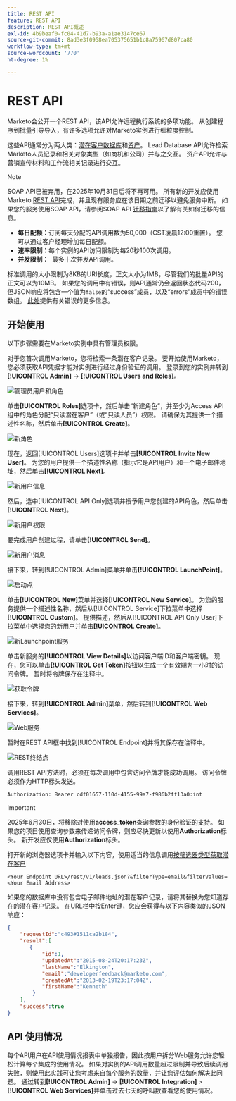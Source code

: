 ```yaml
---
title: REST API
feature: REST API
description: REST API概述
exl-id: 4b9beaf0-fc04-41d7-b93a-a1ae3147ce67
source-git-commit: 8ad3e3f0958ea705375651b1c8a75967d807ca80
workflow-type: tm+mt
source-wordcount: '770'
ht-degree: 1%

---
```


# REST API

Marketo会公开一个REST API，该API允许远程执行系统的多项功能。 从创建程序到批量引导导入，有许多选项允许对Marketo实例进行细粒度控制。

这些API通常分为两大类：[潜在客户数据库](https://developer.adobe.com/marketo-apis/api/mapi/)和[资产](https://developer.adobe.com/marketo-apis/api/asset/)。 Lead Database API允许检索Marketo人员记录和相关对象类型（如商机和公司）并与之交互。 资产API允许与营销宣传材料和工作流相关记录进行交互。

>[!NOTE]
>SOAP API已被弃用，在2025年10月31日后将不再可用。 所有新的开发应使用Marketo [REST API](./rest-api.md)完成，并且现有服务应在该日期之前迁移以避免服务中断。 如果您的服务使用SOAP API，请参阅SOAP API [迁移指南](../soap-api/migration.md)以了解有关如何迁移的信息。
>

- **每日配额：**&#x200B;订阅每天分配的API调用数为50,000（CST凌晨12:00重置）。 您可以通过客户经理增加每日配额。
- **速率限制：**&#x200B;每个实例的API访问限制为每20秒100次调用。
- **并发限制：**  最多十次并发API调用。

标准调用的大小限制为8KB的URI长度，正文大小为1MB，尽管我们的批量API的正文可以为10MB。 如果您的调用中有错误，则API通常仍会返回状态代码200，但JSON响应将包含一个值为`false`的“success”成员，以及“errors”成员中的错误数组。 [此处](error-codes.md)提供有关错误的更多信息。

## 开始使用

以下步骤需要在Marketo实例中具有管理员权限。

对于您首次调用Marketo，您将检索一条潜在客户记录。 要开始使用Marketo，您必须获取API凭据才能对实例进行经过身份验证的调用。 登录到您的实例并转到&#x200B;**[!UICONTROL Admin]** -> **[!UICONTROL Users and Roles]**。

![管理员用户和角色](assets/admin-users-and-roles.png)

单击&#x200B;**[!UICONTROL Roles]**&#x200B;选项卡，然后单击“新建角色”，并至少为Access API组中的角色分配“只读潜在客户”（或“只读人员”）权限。 请确保为其提供一个描述性名称，然后单击&#x200B;**[!UICONTROL Create]**。

![新角色](assets/new-role.png)

现在，返回[!UICONTROL Users]选项卡并单击&#x200B;**[!UICONTROL Invite New User]**。 为您的用户提供一个描述性名称（指示它是API用户）和一个电子邮件地址，然后单击&#x200B;**[!UICONTROL Next]**。

![新用户信息](assets/new-user-info.png)

然后，选中[!UICONTROL API Only]选项并授予用户您创建的API角色，然后单击&#x200B;**[!UICONTROL Next]**。

![新用户权限](assets/new-user-permissions.png)

要完成用户创建过程，请单击&#x200B;**[!UICONTROL Send]**。

![新用户消息](assets/new-user-message.png)

接下来，转到[!UICONTROL Admin]菜单并单击&#x200B;**[!UICONTROL LaunchPoint]**。

![启动点](assets/admin-launchpoint.png)

单击&#x200B;**[!UICONTROL New]**&#x200B;菜单并选择&#x200B;**[!UICONTROL New Service]**。 为您的服务提供一个描述性名称，然后从[!UICONTROL Service]下拉菜单中选择&#x200B;**[!UICONTROL Custom]**。 提供描述，然后从[!UICONTROL API Only User]下拉菜单中选择您的新用户并单击&#x200B;**[!UICONTROL Create]**。

![新Launchpoint服务](assets/admin-launchpoint-new-service.png)

单击新服务的&#x200B;**[!UICONTROL View Details]**&#x200B;以访问客户端ID和客户端密钥。 现在，您可以单击&#x200B;**[!UICONTROL Get Token]**&#x200B;按钮以生成一个有效期为一小时的访问令牌。 暂时将令牌保存在注释中。

![获取令牌](assets/get-token.png)

接下来，转到&#x200B;**[!UICONTROL Admin]**&#x200B;菜单，然后转到&#x200B;**[!UICONTROL Web Services]**。

![Web服务](assets/admin-web-services.png)

暂时在REST API框中找到[!UICONTROL Endpoint]并将其保存在注释中。

![REST终结点](assets/admin-web-services-rest-endpoint-1.png)

调用REST API方法时，必须在每次调用中包含访问令牌才能成功调用。 访问令牌必须作为HTTP标头发送。

```
Authorization: Bearer cdf01657-110d-4155-99a7-f986b2ff13a0:int
```

>[!IMPORTANT]
>
>2025年6月30日，将移除对使用&#x200B;**access_token**&#x200B;查询参数的身份验证的支持。 如果您的项目使用查询参数来传递访问令牌，则应尽快更新以使用&#x200B;**Authorization**&#x200B;标头。 新开发应仅使用&#x200B;**Authorization**&#x200B;标头。

打开新的浏览器选项卡并输入以下内容，使用适当的信息调用[按筛选器类型获取潜在客户](https://developer.adobe.com/marketo-apis/api/mapi/#tag/Leads/operation/getLeadsByFilterUsingGET)

```
<Your Endpoint URL>/rest/v1/leads.json?&filterType=email&filterValues=<Your Email Address>
```

如果您的数据库中没有包含电子邮件地址的潜在客户记录，请将其替换为您知道存在的潜在客户记录。 在URL栏中按Enter键，您应会获得与以下内容类似的JSON响应：

```json
{
    "requestId":"c493#1511ca2b184",
    "result":[
       {
           "id":1,
           "updatedAt":"2015-08-24T20:17:23Z",
           "lastName":"Elkington",
           "email":"developerfeedback@marketo.com",
           "createdAt":"2013-02-19T23:17:04Z",
           "firstName":"Kenneth"
        }
    ],
    "success":true
}
```

## API 使用情况

每个API用户在API使用情况报表中单独报告，因此按用户拆分Web服务允许您轻松计算每个集成的使用情况。 如果对实例的API调用数量超过限制并导致后续调用失败，则使用此实践可让您考虑来自每个服务的数量，并让您评估如何解决此问题。 通过转到&#x200B;**[!UICONTROL Admin]** -> **[!UICONTROL Integration]** > **[!UICONTROL Web Services]**&#x200B;并单击过去七天的呼叫数查看您的使用情况。
